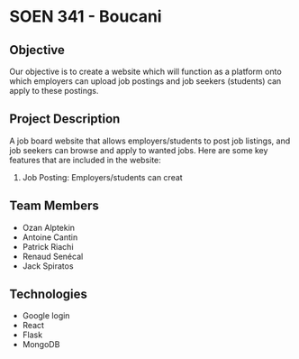 # SOEN 341 - Boucani 

## Objective
Our objective is to create a website which will function as a platform onto which employers can upload job postings and job seekers (students) can apply to these postings.

## Project Description
A job board website that allows employers/students to post job listings, and job seekers can browse and apply to wanted jobs. Here are some key features that are included in the website:
1. Job Posting: Employers/students can creat

## Team Members

* Ozan Alptekin
* Antoine Cantin
* Patrick Riachi
* Renaud Senécal
* Jack Spiratos

## Technologies

* Google login
* React
* Flask
* MongoDB

